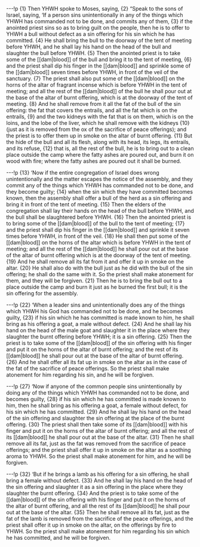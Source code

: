 ---!p
{1} Then YHWH spoke to Moses, saying, {2} “Speak to the sons of Israel, saying, ‘If a person sins unintentionally in any of the things which YHWH has commanded not to be done, and commits any of them, {3} if the anointed priest sins so as to bring guilt on the people, then he is to offer to YHWH a bull without defect as a sin offering for his sin which he has committed. {4} He shall bring the bull to the doorway of the tent of meeting before YHWH, and he shall lay his hand on the head of the bull and slaughter the bull before YHWH. {5} Then the anointed priest is to take some of the [[dam|blood]] of the bull and bring it to the tent of meeting, {6} and the priest shall dip his finger in the [[dam|blood]] and sprinkle some of the [[dam|blood]] seven times before YHWH, in front of the veil of the sanctuary. {7} The priest shall also put some of the [[dam|blood]] on the horns of the altar of fragrant incense which is before YHWH in the tent of meeting; and all the rest of the [[dam|blood]] of the bull he shall pour out at the base of the altar of burnt offering, which is at the doorway of the tent of meeting. {8} And he shall remove from it all the fat of the bull of the sin offering: the fat that covers the entrails, and all the fat which is on the entrails, {9} and the two kidneys with the fat that is on them, which is on the loins, and the lobe of the liver, which he shall remove with the kidneys {10} (just as it is removed from the ox of the sacrifice of peace offerings); and the priest is to offer them up in smoke on the altar of burnt offering. {11} But the hide of the bull and all its flesh, along with its head, its legs, its entrails, and its refuse, {12} that is, all the rest of the bull, he is to bring out to a clean place outside the camp where the fatty ashes are poured out, and burn it on wood with fire; where the fatty ashes are poured out it shall be burned.

---!p
{13} ‘Now if the entire congregation of Israel does wrong unintentionally and the matter escapes the notice of the assembly, and they commit any of the things which YHWH has commanded not to be done, and they become guilty; {14} when the sin which they have committed becomes known, then the assembly shall offer a bull of the herd as a sin offering and bring it in front of the tent of meeting. {15} Then the elders of the congregation shall lay their hands on the head of the bull before YHWH, and the bull shall be slaughtered before YHWH. {16} Then the anointed priest is to bring some of the [[dam|blood]] of the bull to the tent of meeting; {17} and the priest shall dip his finger in the [[dam|blood]] and sprinkle it seven times before YHWH, in front of the veil. {18} He shall then put some of the [[dam|blood]] on the horns of the altar which is before YHWH in the tent of meeting; and all the rest of the [[dam|blood]] he shall pour out at the base of the altar of burnt offering which is at the doorway of the tent of meeting. {19} And he shall remove all its fat from it and offer it up in smoke on the altar. {20} He shall also do with the bull just as he did with the bull of the sin offering; he shall do the same with it. So the priest shall make atonement for them, and they will be forgiven. {21} Then he is to bring the bull out to a place outside the camp and burn it just as he burned the first bull; it is the sin offering for the assembly.

---!p
{22} ‘When a leader sins and unintentionally does any of the things which YHWH his God has commanded not to be done, and he becomes guilty, {23} if his sin which he has committed is made known to him, he shall bring as his offering a goat, a male without defect. {24} And he shall lay his hand on the head of the male goat and slaughter it in the place where they slaughter the burnt offering before YHWH; it is a sin offering. {25} Then the priest is to take some of the [[dam|blood]] of the sin offering with his finger and put it on the horns of the altar of burnt offering; and the rest of its [[dam|blood]] he shall pour out at the base of the altar of burnt offering. {26} And he shall offer all its fat up in smoke on the altar as in the case of the fat of the sacrifice of peace offerings. So the priest shall make atonement for him regarding his sin, and he will be forgiven.

---!p
{27} ‘Now if anyone of the common people sins unintentionally by doing any of the things which YHWH has commanded not to be done, and becomes guilty, {28} if his sin which he has committed is made known to him, then he shall bring as his offering a goat, a female without defect, for his sin which he has committed. {29} And he shall lay his hand on the head of the sin offering and slaughter the sin offering at the place of the burnt offering. {30} The priest shall then take some of its [[dam|blood]] with his finger and put it on the horns of the altar of burnt offering; and all the rest of its [[dam|blood]] he shall pour out at the base of the altar. {31} Then he shall remove all its fat, just as the fat was removed from the sacrifice of peace offerings; and the priest shall offer it up in smoke on the altar as a soothing aroma to YHWH. So the priest shall make atonement for him, and he will be forgiven.

---!p
{32} ‘But if he brings a lamb as his offering for a sin offering, he shall bring a female without defect. {33} And he shall lay his hand on the head of the sin offering and slaughter it as a sin offering in the place where they slaughter the burnt offering. {34} And the priest is to take some of the [[dam|blood]] of the sin offering with his finger and put it on the horns of the altar of burnt offering, and all the rest of its [[dam|blood]] he shall pour out at the base of the altar. {35} Then he shall remove all its fat, just as the fat of the lamb is removed from the sacrifice of the peace offerings, and the priest shall offer it up in smoke on the altar, on the offerings by fire to YHWH. So the priest shall make atonement for him regarding his sin which he has committed, and he will be forgiven.